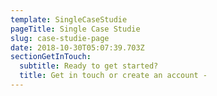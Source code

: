 ```yaml
---
template: SingleCaseStudie
pageTitle: Single Case Studie
slug: case-studie-page
date: 2018-10-30T05:07:39.703Z
sectionGetInTouch:
  subtitle: Ready to get started?
  title: Get in touch or create an account -
---
```

